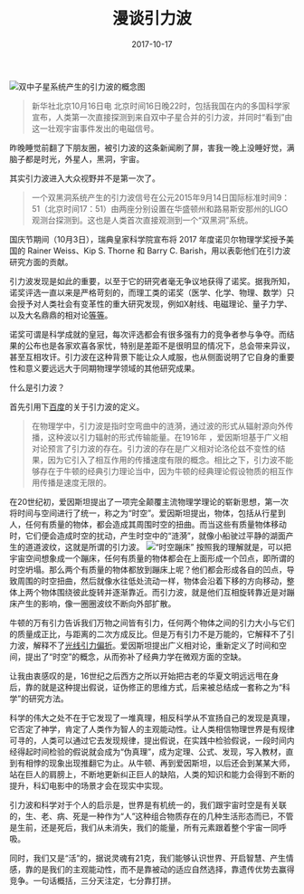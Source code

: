 ﻿---
layout: post
title: 漫谈引力波
date: 2017-10-17
categories: blog
tags: [杂谈,科技]
description: 

---

![双中子星系统产生的引力波的概念图](http://upload-images.jianshu.io/upload_images/726103-372d85fc1e02fb07.jpg?imageMogr2/auto-orient/strip%7CimageView2/2/w/1240)
>新华社北京10月16日电
北京时间16日晚22时，包括我国在内的多国科学家宣布，人类第一次直接探测到来自双中子星合并的引力波，并同时“看到”由这一壮观宇宙事件发出的电磁信号。

昨晚睡觉前翻了下朋友圈，被引力波的这条新闻刷了屏，害我一晚上没睡好觉，满脑子都是时光，外星人，黑洞，宇宙。

其实引力波进入大众视野并不是第一次了。
>一个双黑洞系统产生的引力波信号在公元2015年9月14日国际标准时间9：51（北京时间17：51）由两座分别设置在华盛顿州和路易斯安那州的LIGO观测台探测到。这也是人类首次直接观测到一个“双黑洞”系统。

国庆节期间（10月3日），瑞典皇家科学院宣布将 2017 年度诺贝尔物理学奖授予美国的 Rainer Weiss、Kip S. Thorne 和 Barry C. Barish，用以表彰他们在引力波研究方面的贡献。

引力波发现是如此的重要，以至于它的研究者毫无争议地获得了诺奖。据我所知，诺奖评选一直以来是严格苛刻的，而理工类的诺奖（医学、化学、物理、数学）只会授予对人类社会有变革性的重大研究发现，例如X射线、电磁理论、量子力学、以及大名鼎鼎的相对论[等等](https://baike.baidu.com/item/诺贝尔物理学奖获得者/1092005?fromtitle=诺贝尔物理学奖得主列表&fromid=8681673&fr=aladdin)。

诺奖可谓是科学成就的皇冠，每次评选都会有很多强有力的竞争者参与争夺。而结果的公布也是各家欢喜各家忧，特别是差距不是很明显的情况下，总会带来异议，甚至互相攻讦。引力波在这种背景下能让众人咸服，也从侧面说明了它自身的重要性和意义要远远大于同期物理学领域的其他研究成果。

什么是引力波？

首先引用下[百度](https://baike.baidu.com/item/引力波/726380?fr=aladdin)的关于引力波的定义。
>在物理学中，引力波是指时空弯曲中的涟漪，通过波的形式从辐射源向外传播，这种波以引力辐射的形式传输能量。在1916年 ，爱因斯坦基于广义相对论预言了引力波的存在。引力波的存在是广义相对论洛伦兹不变性的结果，因为它引入了相互作用的传播速度有限的概念。相比之下，引力波不能够存在于牛顿的经典引力理论当中，因为牛顿的经典理论假设物质的相互作用传播是速度无限的。

在20世纪初，爱因斯坦提出了一项完全颠覆主流物理学理论的崭新思想，第一次将时间与空间进行了统一，称之为“时空”。爱因斯坦提出，物体，包括从行星到人，任何有质量的物体，都会造成其周围时空的扭曲。而当这些有质量物体移动时，它们便会造成时空的扰动，产生时空中的“涟漪”，就像小船驶过平静的湖面产生的道道波纹，这就是所谓的引力波。
![ “时空蹦床”](http://upload-images.jianshu.io/upload_images/726103-36926679dde1e57f.jpg?imageMogr2/auto-orient/strip%7CimageView2/2/w/1240)
按照我的理解就是，可以把宇宙空间想象成一个蹦床，任何有质量的物体都会在上面形成一个凹点，即所谓的时空坍塌。那么两个有质量的物体都放到蹦床上呢？他们都会形成各自的凹点，导致周围的时空扭曲，然后就像水往低处流动一样，物体会沿着下移的方向移动，整体上两个物体围绕彼此旋转并逐渐靠近。而引力波，就是他们互相旋转靠近是对蹦床产生的影响，像一圈圈波纹不断向外部扩散。

牛顿的万有引力告诉我们万物之间皆有引力，任何两个物体之间的引力大小与它们的质量成正比，与距离的二次方成反比。但是万有引力不是万能的，它解释不了引力波，解释不了[光线引力偏折](https://baike.baidu.com/item/%E5%85%89%E7%BA%BF%E5%BC%95%E5%8A%9B%E5%81%8F%E6%8A%98/5893411?fr=aladdin&fromid=12715987&fromtitle=%E5%85%89%E7%BA%BF%E5%81%8F%E6%8A%98)。爱因斯坦提出广义相对论，重新定义了时间和空间，提出了“时空”的概念，从而弥补了经典力学在微观方面的空缺。

让我由衷感叹的是，16世纪之后西方之所以开始把古老的华夏文明远远甩在身后，靠的就是这种提出假说，证伪修正的思维方式，后来被总结成一套称之为“科学”的研究方法。

科学的伟大之处不在于它发现了一堆真理，相反科学从不宣扬自己的发现是真理，它否定了神学，肯定了人类作为智人的主观能动性。让人类相信物理世界是有规律可寻的，人类可以通过它去发现规律，提出假说，在实践中检验假说，一段时间内经得起时间检验的假说就会成为“伪真理”，成为定理、公式、发现，写入教材，直到有相悖的现象出现推翻它为止。从牛顿、再到爱因斯坦，以后还会到某某大师，站在巨人的肩膀上，不断地更新纠正巨人的缺陷，人类的知识和能力会得到不断的提升，科幻电影中的场景才会在现实中实现。

引力波和科学对于个人的启示是，世界是有机统一的，我们跟宇宙时空是有关联的，生、老、病、死是一种作为“人”这种组合物质存在的几种生活形态而已，不管是生前，还是死后，我们从未消失，我们的能量，所有元素跟着整个宇宙一同呼吸。

同时，我们又是“活”的，据说灵魂有21克，我们能够认识世界、开启智慧、产生情感，靠的是我们的主观能动性，而不是靠被动的适应自然选择，靠遗传优势去赢得竞争。一句话概括，三分天注定，七分靠打拼。